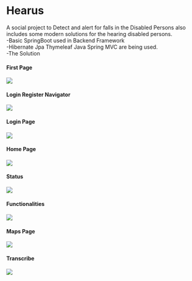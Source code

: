 # Hearus


<p>
A social project to Detect and alert for falls in the Disabled Persons also includes some modern solutions for the hearing disabled persons.<br/>
-Basic SpringBoot used in Backend Framework<br/>
-Hibernate Jpa Thymeleaf Java Spring MVC are being used.<br/>
-The Solution 
</p>
<h4>First Page</h4>
<img src="https://drive.google.com/file/d/1yiVSW15AFc3-UeE-8Qwxa7M0JqUXjZXb/view?usp=share_link">
<h4>Login Register Navigator</h4>
<img src="https://drive.google.com/file/d/197COr6davXsFoPJ8BthsRd-urGU460C1/view?usp=share_link">
<h4>Login Page<h4>
<img src="https://drive.google.com/file/d/1jDQjlalWukrLeOdggJPFFYKtok2bG52W/view?usp=share_link">
<h4>Home Page<h4>
<img src="https://drive.google.com/file/d/13nJz1_F72cPMFJ6kSS2NSZWP6TSuBXtD/view?usp=share_link">
<h4>Status</h4>
<img src="https://drive.google.com/file/d/1fQVI9Ej6py86z9EfF6-Za0ajHOCrw4G_/view?usp=share_link">
<h4>Functionalities<h4>
<img src="https://drive.google.com/file/d/1fQVI9Ej6py86z9EfF6-Za0ajHOCrw4G_/view?usp=share_link">
<h4>Maps Page</h4>
<img src="https://drive.google.com/file/d/1TFjUJjbswSLeDxkLSJup-U3EHogdd2cq/view?usp=share_link">
<h4>Transcribe</h4>
<img src="https://drive.google.com/file/d/1astXTlXtXedDSl4ir-6ftks207mbITb9/view?usp=share_link">
